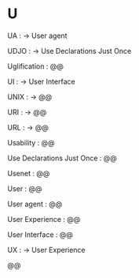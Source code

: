 # U

UA
: → User agent

UDJO
: → Use Declarations Just Once

Uglification
: @@

UI
: → User Interface

UNIX
: → @@

URI
: → @@

URL
: → @@

Usability
: @@

Use Declarations Just Once
: @@

Usenet
: @@

User
: @@

User agent
: @@

User Experience
: @@

User Interface
: @@

UX
: → User Experience

@@
